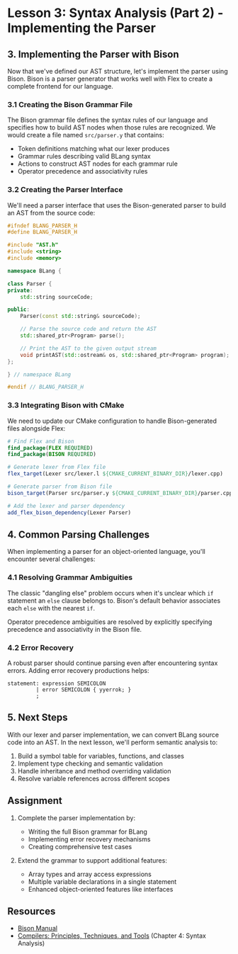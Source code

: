 # Lesson 3: Syntax Analysis (Part 2) - Implementing the Parser

## 3. Implementing the Parser with Bison

Now that we've defined our AST structure, let's implement the parser using Bison. Bison is a parser generator that works well with Flex to create a complete frontend for our language.

### 3.1 Creating the Bison Grammar File

The Bison grammar file defines the syntax rules of our language and specifies how to build AST nodes when those rules are recognized. We would create a file named `src/parser.y` that contains:

- Token definitions matching what our lexer produces
- Grammar rules describing valid BLang syntax
- Actions to construct AST nodes for each grammar rule
- Operator precedence and associativity rules

### 3.2 Creating the Parser Interface

We'll need a parser interface that uses the Bison-generated parser to build an AST from the source code:

```cpp
#ifndef BLANG_PARSER_H
#define BLANG_PARSER_H

#include "AST.h"
#include <string>
#include <memory>

namespace BLang {

class Parser {
private:
    std::string sourceCode;

public:
    Parser(const std::string& sourceCode);

    // Parse the source code and return the AST
    std::shared_ptr<Program> parse();

    // Print the AST to the given output stream
    void printAST(std::ostream& os, std::shared_ptr<Program> program);
};

} // namespace BLang

#endif // BLANG_PARSER_H
```

### 3.3 Integrating Bison with CMake

We need to update our CMake configuration to handle Bison-generated files alongside Flex:

```cmake
# Find Flex and Bison
find_package(FLEX REQUIRED)
find_package(BISON REQUIRED)

# Generate lexer from Flex file
flex_target(Lexer src/lexer.l ${CMAKE_CURRENT_BINARY_DIR}/lexer.cpp)

# Generate parser from Bison file
bison_target(Parser src/parser.y ${CMAKE_CURRENT_BINARY_DIR}/parser.cpp)

# Add the lexer and parser dependency
add_flex_bison_dependency(Lexer Parser)
```

## 4. Common Parsing Challenges

When implementing a parser for an object-oriented language, you'll encounter several challenges:

### 4.1 Resolving Grammar Ambiguities

The classic "dangling else" problem occurs when it's unclear which `if` statement an `else` clause belongs to. Bison's default behavior associates each `else` with the nearest `if`.

Operator precedence ambiguities are resolved by explicitly specifying precedence and associativity in the Bison file.

### 4.2 Error Recovery

A robust parser should continue parsing even after encountering syntax errors. Adding error recovery productions helps:

```
statement: expression SEMICOLON
         | error SEMICOLON { yyerrok; }
         ;
```

## 5. Next Steps

With our lexer and parser implementation, we can convert BLang source code into an AST. In the next lesson, we'll perform semantic analysis to:

1. Build a symbol table for variables, functions, and classes
2. Implement type checking and semantic validation
3. Handle inheritance and method overriding validation
4. Resolve variable references across different scopes

## Assignment

1. Complete the parser implementation by:

   - Writing the full Bison grammar for BLang
   - Implementing error recovery mechanisms
   - Creating comprehensive test cases

2. Extend the grammar to support additional features:
   - Array types and array access expressions
   - Multiple variable declarations in a single statement
   - Enhanced object-oriented features like interfaces

## Resources

- [Bison Manual](https://www.gnu.org/software/bison/manual/)
- [Compilers: Principles, Techniques, and Tools](https://www.amazon.com/Compilers-Principles-Techniques-Tools-2nd/dp/0321486811) (Chapter 4: Syntax Analysis)
